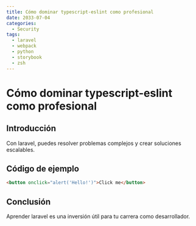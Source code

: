 ```yaml
---
title: Cómo dominar typescript-eslint como profesional
date: 2033-07-04
categories:
  - Security
tags:
  - laravel
  - webpack
  - python
  - storybook
  - zsh
---
```


# Cómo dominar typescript-eslint como profesional

## Introducción

Con laravel, puedes resolver problemas complejos y crear soluciones escalables.

## Código de ejemplo

```html
<button onclick="alert('Hello!')">Click me</button>
```

## Conclusión

Aprender laravel es una inversión útil para tu carrera como desarrollador.